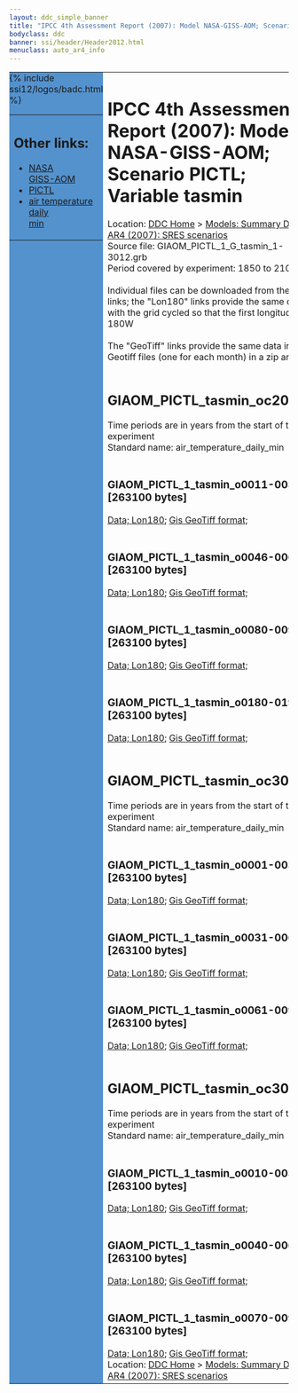 ```yaml
---
layout: ddc_simple_banner
title: "IPCC 4th Assessment Report (2007): Model NASA-GISS-AOM; Scenario PICTL; Variable tasmin"
bodyclass: ddc
banner: ssi/header/Header2012.html
menuclass: auto_ar4_info
---
```



<table width="100%" border="0" cellspacing="0" cellpadding="0" style="border-collapse: collapse;">
<tr style="margin:0;padding:0;border:0;">
<td style="margin:0;padding:0;border:0;height:1pt;width:150pt;background:#5492CD;" valign="top" >

<div id="lh-col2" class="auto_ar4_info">
<table class="menumain" bgcolor="#5492CD" cellspacing="0" width="100%" border="0">
<tr><td>
<h2> Other links:</h2>
<ul>
<li><a href="/auto/ar4/model-NASA-GISS-AOM.html">NASA<br/>GISS-AOM</a></li>
<li><a href="/auto/ar4/scenario-PICTL.html">PICTL</a></li>
<li><a href="/auto/ar4/var-air_temperature_daily_min.html">air temperature daily<br/> min</a></li>
</ul>
</td></tr>
{% include ssi12/logos/badc.html %}
</table>
</div>
</td>
<td><h1>IPCC 4th Assessment Report (2007): Model NASA-GISS-AOM; Scenario PICTL; Variable tasmin</h1>

<!-- Breadcrumb1 -->
<div id="breadcrumb1" align="left">
Location: <a href="/index.html">DDC Home</a> > <a href="/sim/gcm_clim/">Models: Summary Data</a>
> <a href="/sim/gcm_clim/SRES_AR4/index.html">AR4 (2007): SRES scenarios</a>
</div>
<!-- End of Breadcrumb1 -->Source file: GIAOM_PICTL_1_G_tasmin_1-3012.grb
<br/>
Period covered by experiment: 1850 to 2100<br/>
<br/>Individual files can be downloaded from the "data" links; the "Lon180" links provide the same data
         with the grid cycled so that the first longitude is 180W<br/>
<br/>The "GeoTiff" links provide the same data in 12 Geotiff files (one for each month)
          in a zip archive<br/>
<br/><h2>GIAOM_PICTL_tasmin_oc20x.tar</h2>
Time periods are in years from the start of the experiment<br/>
Standard name: air_temperature_daily_min<br>
<br/><h3>GIAOM_PICTL_1_tasmin_o0011-0030.nc [263100 bytes]</h3>
<a href="http://apps.ipcc-data.org/cgi-bin/downl/ar4_nc/tasmin/GIAOM_PICTL_1_tasmin_o0011-0030.nc">Data; </a><a href="http://apps.ipcc-data.org/cgi-bin/downl/ar4_nc/tasmin/GIAOM_PICTL_1_tasmin_o0011-0030.cyto180.nc"> Lon180</a>; <a href="/cgi-bin/downl/ar4_tif/tasmin/GIAOM_PICTL_1_tasmin_o0011-0030.zip">Gis GeoTiff format; </a><br/>
<br/><h3>GIAOM_PICTL_1_tasmin_o0046-0065.nc [263100 bytes]</h3>
<a href="http://apps.ipcc-data.org/cgi-bin/downl/ar4_nc/tasmin/GIAOM_PICTL_1_tasmin_o0046-0065.nc">Data; </a><a href="http://apps.ipcc-data.org/cgi-bin/downl/ar4_nc/tasmin/GIAOM_PICTL_1_tasmin_o0046-0065.cyto180.nc"> Lon180</a>; <a href="/cgi-bin/downl/ar4_tif/tasmin/GIAOM_PICTL_1_tasmin_o0046-0065.zip">Gis GeoTiff format; </a><br/>
<br/><h3>GIAOM_PICTL_1_tasmin_o0080-0099.nc [263100 bytes]</h3>
<a href="http://apps.ipcc-data.org/cgi-bin/downl/ar4_nc/tasmin/GIAOM_PICTL_1_tasmin_o0080-0099.nc">Data; </a><a href="http://apps.ipcc-data.org/cgi-bin/downl/ar4_nc/tasmin/GIAOM_PICTL_1_tasmin_o0080-0099.cyto180.nc"> Lon180</a>; <a href="/cgi-bin/downl/ar4_tif/tasmin/GIAOM_PICTL_1_tasmin_o0080-0099.zip">Gis GeoTiff format; </a><br/>
<br/><h3>GIAOM_PICTL_1_tasmin_o0180-0199.nc [263100 bytes]</h3>
<a href="http://apps.ipcc-data.org/cgi-bin/downl/ar4_nc/tasmin/GIAOM_PICTL_1_tasmin_o0180-0199.nc">Data; </a><a href="http://apps.ipcc-data.org/cgi-bin/downl/ar4_nc/tasmin/GIAOM_PICTL_1_tasmin_o0180-0199.cyto180.nc"> Lon180</a>; <a href="/cgi-bin/downl/ar4_tif/tasmin/GIAOM_PICTL_1_tasmin_o0180-0199.zip">Gis GeoTiff format; </a><br/>
<br/><h2>GIAOM_PICTL_tasmin_oc30a.tar</h2>
Time periods are in years from the start of the experiment<br/>
Standard name: air_temperature_daily_min<br>
<br/><h3>GIAOM_PICTL_1_tasmin_o0001-0030.nc [263100 bytes]</h3>
<a href="http://apps.ipcc-data.org/cgi-bin/downl/ar4_nc/tasmin/GIAOM_PICTL_1_tasmin_o0001-0030.nc">Data; </a><a href="http://apps.ipcc-data.org/cgi-bin/downl/ar4_nc/tasmin/GIAOM_PICTL_1_tasmin_o0001-0030.cyto180.nc"> Lon180</a>; <a href="/cgi-bin/downl/ar4_tif/tasmin/GIAOM_PICTL_1_tasmin_o0001-0030.zip">Gis GeoTiff format; </a><br/>
<br/><h3>GIAOM_PICTL_1_tasmin_o0031-0060.nc [263100 bytes]</h3>
<a href="http://apps.ipcc-data.org/cgi-bin/downl/ar4_nc/tasmin/GIAOM_PICTL_1_tasmin_o0031-0060.nc">Data; </a><a href="http://apps.ipcc-data.org/cgi-bin/downl/ar4_nc/tasmin/GIAOM_PICTL_1_tasmin_o0031-0060.cyto180.nc"> Lon180</a>; <a href="/cgi-bin/downl/ar4_tif/tasmin/GIAOM_PICTL_1_tasmin_o0031-0060.zip">Gis GeoTiff format; </a><br/>
<br/><h3>GIAOM_PICTL_1_tasmin_o0061-0090.nc [263100 bytes]</h3>
<a href="http://apps.ipcc-data.org/cgi-bin/downl/ar4_nc/tasmin/GIAOM_PICTL_1_tasmin_o0061-0090.nc">Data; </a><a href="http://apps.ipcc-data.org/cgi-bin/downl/ar4_nc/tasmin/GIAOM_PICTL_1_tasmin_o0061-0090.cyto180.nc"> Lon180</a>; <a href="/cgi-bin/downl/ar4_tif/tasmin/GIAOM_PICTL_1_tasmin_o0061-0090.zip">Gis GeoTiff format; </a><br/>
<br/><h2>GIAOM_PICTL_tasmin_oc30b.tar</h2>
Time periods are in years from the start of the experiment<br/>
Standard name: air_temperature_daily_min<br>
<br/><h3>GIAOM_PICTL_1_tasmin_o0010-0039.nc [263100 bytes]</h3>
<a href="http://apps.ipcc-data.org/cgi-bin/downl/ar4_nc/tasmin/GIAOM_PICTL_1_tasmin_o0010-0039.nc">Data; </a><a href="http://apps.ipcc-data.org/cgi-bin/downl/ar4_nc/tasmin/GIAOM_PICTL_1_tasmin_o0010-0039.cyto180.nc"> Lon180</a>; <a href="/cgi-bin/downl/ar4_tif/tasmin/GIAOM_PICTL_1_tasmin_o0010-0039.zip">Gis GeoTiff format; </a><br/>
<br/><h3>GIAOM_PICTL_1_tasmin_o0040-0069.nc [263100 bytes]</h3>
<a href="http://apps.ipcc-data.org/cgi-bin/downl/ar4_nc/tasmin/GIAOM_PICTL_1_tasmin_o0040-0069.nc">Data; </a><a href="http://apps.ipcc-data.org/cgi-bin/downl/ar4_nc/tasmin/GIAOM_PICTL_1_tasmin_o0040-0069.cyto180.nc"> Lon180</a>; <a href="/cgi-bin/downl/ar4_tif/tasmin/GIAOM_PICTL_1_tasmin_o0040-0069.zip">Gis GeoTiff format; </a><br/>
<br/><h3>GIAOM_PICTL_1_tasmin_o0070-0099.nc [263100 bytes]</h3>
<a href="http://apps.ipcc-data.org/cgi-bin/downl/ar4_nc/tasmin/GIAOM_PICTL_1_tasmin_o0070-0099.nc">Data; </a><a href="http://apps.ipcc-data.org/cgi-bin/downl/ar4_nc/tasmin/GIAOM_PICTL_1_tasmin_o0070-0099.cyto180.nc"> Lon180</a>; <a href="/cgi-bin/downl/ar4_tif/tasmin/GIAOM_PICTL_1_tasmin_o0070-0099.zip">Gis GeoTiff format; </a><br/>
<!-- Breadcrumb2 -->
<div id="breadcrumb2" align="left">
Location: <a href="/index.html">DDC Home</a> > <a href="/sim/gcm_clim/">Models: Summary Data</a>
> <a href="/sim/gcm_clim/SRES_AR4/index.html">AR4 (2007): SRES scenarios</a>
</div>
<!-- End of Breadcrumb2 --></td></tr></table>
